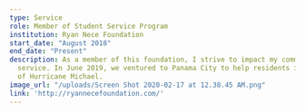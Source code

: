 ```yaml
---
type: Service
role: Member of Student Service Program
institution: Ryan Nece Foundation
start_date: "August 2018"
end_date: "Present"
description: As a member of this foundation, I strive to impact my community through
  service. In June 2019, we ventured to Panama City to help residents in the aftermath
  of Hurricane Michael.
image_url: "/uploads/Screen Shot 2020-02-17 at 12.38.45 AM.png"
link: 'http://ryannecefoundation.com/'
---
```

